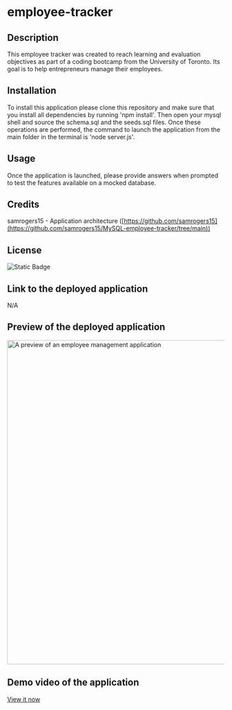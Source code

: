 # employee-tracker

## Description

This employee tracker was created to reach learning and evaluation objectives as part of a coding bootcamp from the University of Toronto. Its goal is to help entrepreneurs manage their employees.

## Installation

To install this application please clone this repository and make sure that you install all dependencies by running 'npm install'. Then open your mysql shell and source the schema.sql and the seeds.sql files. Once these operations are performed, the command to launch the application from the main folder in the terminal is 'node server.js'. 

## Usage

Once the application is launched, please provide answers when prompted to test the features available on a mocked database.

## Credits

samrogers15 - Application architecture ([https://github.com/samrogers15](https://github.com/samrogers15/MySQL-employee-tracker/tree/main))

## License

![Static Badge](https://img.shields.io/badge/MIT_Licence-blue)

## Link to the deployed application

N/A

## Preview of the deployed application

<img width="749" alt="A preview of an employee management application" src="https://github.com/JideTS/employee-tracker/assets/20988563/8288c6f2-809f-491c-ad2d-3a22d84ef873">


## Demo video of the application

[View it now](https://drive.google.com/file/d/1GUMMwxc-r8L2yc9mtcuO8_NFnxXgDQTc/view?usp=share_link)
